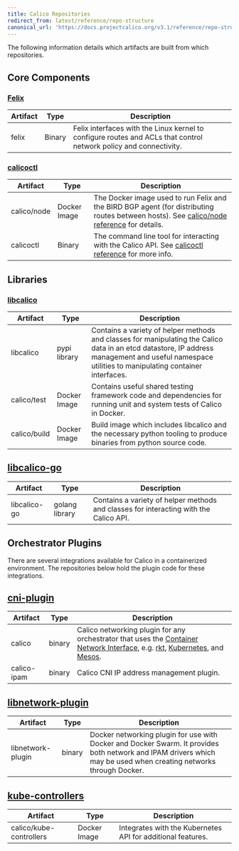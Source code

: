 ```yaml
---
title: Calico Repositories
redirect_from: latest/reference/repo-structure
canonical_url: 'https://docs.projectcalico.org/v3.1/reference/repo-structure'
---
```


The following information details which artifacts are built from which
repositories.

## Core Components

### [Felix](https://github.com/projectcalico/felix)

| Artifact | Type | Description |
|---------|-------|-----------|
| felix | Binary | Felix interfaces with the Linux kernel to configure routes and ACLs that control network policy and connectivity. |


### [calicoctl](https://github.com/projectcalico/calicoctl)

| Artifact | Type | Description |
|---------|-------|-----------|
| calico/node | Docker Image |  The Docker image used to run Felix and the BIRD BGP agent (for distributing routes between hosts).  See [calico/node reference]({{site.baseurl}}/{{page.version}}/reference/architecture/components) for details. |
| calicoctl | Binary | The command line tool for interacting with the Calico API.  See [calicoctl reference]({{site.baseurl}}/{{page.version}}/reference/calicoctl) for more info. |

## Libraries

### [libcalico](https://github.com/projectcalico/libcalico)

| Artifact | Type | Description |
|---------|-------|-----------|
| libcalico | pypi library | Contains a variety of helper methods and classes for manipulating the Calico data in an etcd datastore, IP address management and useful namespace utilities to manipulating container interfaces. |
| calico/test | Docker Image | Contains useful shared testing framework code and dependencies for running unit and system tests of Calico in Docker. |
| calico/build | Docker Image | Build image which includes libcalico and the necessary python tooling to produce binaries from python source code. |

## [libcalico-go](https://github.com/projectcalico/libcalico-go)

| Artifact | Type | Description |
|---------|-------|-----------|
| libcalico-go | golang library | Contains a variety of helper methods and classes for interacting with the Calico API. |

## Orchestrator Plugins

There are several integrations available for Calico in a containerized
environment.  The repositories below hold the plugin code for these
integrations.

## [cni-plugin](https://github.com/projectcalico/cni-plugin)

| Artifact | Type | Description |
|---------|-------|-----------|
| calico | binary | Calico networking plugin for any orchestrator that uses the [Container Network Interface](https://github.com/appc/cni), e.g. [rkt](https://github.com/coreos/rkt), [Kubernetes](https://github.com/kubernetes/kubernetes), and [Mesos](https://github.com/apache/mesos). |
| calico-ipam | binary | Calico CNI IP address management plugin. |

## [libnetwork-plugin](https://github.com/projectcalico/libnetwork-plugin)

| Artifact | Type | Description |
|---------|-------|-----------|
| libnetwork-plugin | binary | Docker networking plugin for use with Docker and Docker Swarm. It provides both network and IPAM drivers which may be used when creating networks through Docker. |


## [kube-controllers](https://github.com/projectcalico/kube-controllers)

| Artifact | Type | Description |
|----------|-----|-------------|
| calico/kube-controllers | Docker Image | Integrates with the Kubernetes API for additional features. |
